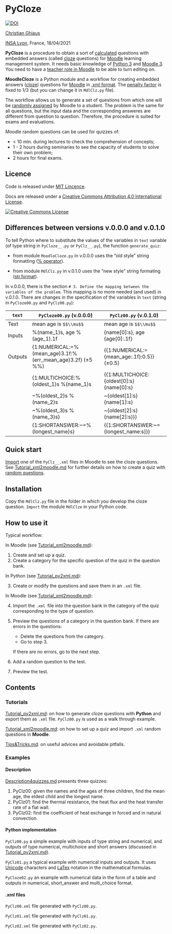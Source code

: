 # PyCloze

[![DOI](https://zenodo.org/badge/302832801.svg)](https://zenodo.org/badge/latestdoi/302832801)

[Christian Ghiaus](mailto:cghiaus@gmail.com)

[INSA Lyon](https://www.insa-lyon.fr), France, 18/04/2021

**PyCloze** is a procedure to obtain a sort of [calculated][calculated_q] questions with embedded answers (called [cloze][cloze] questions) for [Moodle][Moodle] learning management system. It needs basic knowledge of [Python 3](https://www.python.org) and [Moodle 3](https://docs.moodle.org/39/en/Main_page). You need to have a [teacher role in Moodle](https://moodle.com/news/lets-edit-moodle-course-minutes/) to be able to turn editing on.

**MoodleCloze** is a Python module and a workflow for creating embedded answers ([cloze][cloze]) questions for [Moodle](https://moodle.org/?lang=en) in [.xml format](https://docs.moodle.org/39/en/Moodle_XML_format). The [penalty factor][penalty] is fixed to 1/3 (but you can change it in `MdlClz.py` file).

The workflow allows us to generate a set of questions from which one will be [randomly assigned][random_q] by Moodle to a student. The problem is the same for all questions, but the input data and the corresponding answeres are different from question to question. Therefore, the procedure is suited for exams and evaluations.

Moodle random questions can be used for quizzes of:
- < 10 min. during lectures to check the comprehension of concepts;
- 1 - 2 hours during seminaries to see the capacity of students to solve their own problem;
- 2 hours for final exams.

## Licence
Code is released under [MIT Lincence](https://choosealicense.com/licenses/mit/).

Docs are released under a [Creative Commons Attribution 4.0 International License](http://creativecommons.org/licenses/by/4.0/).

[![Creative Commons License](http://i.creativecommons.org/l/by/4.0/88x31.png)](http://creativecommons.org/licenses/by/4.0/)

## Differences between versions v.0.0.0 and v.0.1.0
To tell Python where to substitute the values of the variables in `text` variable (of type string in `PyCloze__.py` or `PyClz__.py`), the function `generate_quiz`:

- from module `MoodleCloze.py` in v.0.0.0 uses the “old style” string formatting ([% operator](https://realpython.com/python-string-formatting/#1-old-style-string-formatting-operator)). 

- from module `MdlClz.py` in v.0.1.0 uses the “new style” string formating ([str.format](https://realpython.com/python-string-formatting/#2-new-style-string-formatting-strformat)). 

In v.0.0.0, there is the section `# 3. Define the mapping between the variables of the problem`. This mapping is no more needed (and used) in v.0.1.0.  There are changes in the specification of the variables in `text` (string in `PyCloze00.py` and `PyClz00.py`):

|`text` |`PyCloze00.py` (v.0.0.0) | `PyClz00.py` (v.0.1.0)|
|-------|-------------------------|-----------------------|
|Text   |mean age is `$$\\mu$$`   |mean age is `$$\\mu$$` |
|Inputs |%(name_1)s, age %(age_1).1f|{name[0]:s}, age {age[0]:.1f}|
|Outputs|{1:NUMERICAL:=%(mean_age)3.1f:%(err_mean_age)3.2f} (±5 %%)| {{1:NUMERICAL:={mean_age:.1f}:0.5}} (±0.5)|
|       |{1:MULTICHOICE:%(oldest_1)s %(name_1)s|{{1:MULTICHOICE:{oldest[0]:s} {name[0]:s}|
|       |              ~%(oldest_2)s %(name_2)s|~{oldest[1]:s} {name[1]:s}|
|       |              ~%(oldest_3)s %(name_3)s}|~{oldest[2]:s} {name[2]:s}}}|
|       |{1:SHORTANSWER:~=%(longest_name)s}|{{1:SHORTANSWER:~={longest_name:s}}}|




## Quick start
[Import][Import_questions] one of the `PyClz__.xml` files in Moodle to see the cloze questions. See [Tutorial_xml2moodle.md](Tutorial_xml2moodle.md) for further details on how to create a quiz with [random questions][random_q].

## Installation

Copy the `MdlClz.py` file in the folder in which you develop the cloze question. 
`Import` the module `MdlClze` in your Python code.

## How to use it

Typical workflow:

In Moodle (see [Tutorial_xml2moodle.md](Tutorial_xml2moodle.md)):

1.	Create and set up a quiz.
2.	Create a category for the specific question of the quiz in the question bank.

In Python (see [Tutorial_py2xml.md](Tutorial_py2xml.md)):

3.	Create or modify the questions and save them in an `.xml` file.

In Moodle (see [Tutorial_xml2moodle.md](Tutorial_xml2moodle.md)):

4.	Import the `.xml `file into the question bank in the category of the quiz corresponding to the type of question.
5.	Preview the questions of a category in the question bank. If there are errors in the questions:
    - Delete the questions from the category.
    - Go to step 3.

    If there are no errors, go to the next step.
6.	Add a random question to the test.
7.	Preview the test.

## Contents
### Tutorials

[Tutorial_py2xml.md](Tutorial_py2xml.md): on how to generate cloze questions with **Python** and export them as `.xml` file.  `PyClz00.py` is used as a walk through example.

[Tutorial_xml2moodle.md](Tutorial_xml2moodle.md): on how to set up a quiz and import `.xml` random questions in **Moodle**.

[Tips&Tricks.md](Tips&Tricks.md): on useful advices and avoidable pitfalls.

### Examples

#### Description
[Description4quizzes.md](Description4quizzes.md) presents three quizzes:

1. PyClz00: given the names and the ages of three children, find the mean age, the eldest child and the longest name.
2. PyClz01: find the thermal resistance, the heat flux and the heat transfer rate of a flat wall. 
3. PyClz02: find the coefficient of heat exchange in forced and in natural convection.


#### Python implementation

`PyClz00.py` a simple example with inputs of type string and numerical, and outputs of type numerical, multichoice and short answers (discussed in [Tutorial_py2xml.md](Tutorial_py2xml.md)).

`PyClz01.py` a typical example with numerical inputs and outputs. It uses [Unicode](https://docs.moodle.org/23/en/Unicode) characters and [LaTex](https://docs.moodle.org/23/en/Using_TeX_Notation) notation in the mathematical formulas.

`PyCloze02.py` an example with numerical data in the form of a table and outputs in numerical, short_answer and multi_choice format.

#### .xml files

`PyClz00.xml` file generated with `PyClz00.py`.

`PyClz01.xml` file generated with `PyClz01.py`.

`PyClz02.xml` file generated with `PyClz02.py`.


[calculated_q]:https://docs.moodle.org/39/en/Calculated_question_type

[cloze]:https://docs.moodle.org/39/en/Embedded_Answers_(Cloze)_question_type

[Import_questions]:https://docs.moodle.org/39/en/Import_questions#Importing_questions_from_an_existing_file

[Moodle]:https://moodle.org/?lang=en

[Tutorial_MarkDown]:https://agea.github.io/tutorial.md/

[random_q]:https://docs.moodle.org/39/en/Random_question_type

[penalty]:https://docs.moodle.org/39/en/Multiple_Choice_question_type#Penalty_factor
